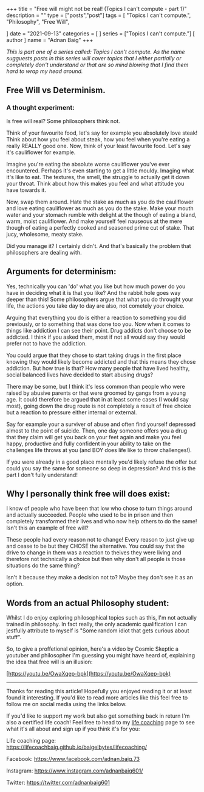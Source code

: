 +++
title = "Free will might not be real! (Topics I can't compute - part 1)"
description = ""
type = ["posts","post"]
tags = [
    "Topics I can't compute.",
    "Philosophy",
    "Free Will",
    
]
date = "2021-09-13"
categories = [
   ]
series = ["Topics I can't compute."]
[ author ]
  name = "Adnan Baig"
+++

*This is part one of a series called: Topics I can't compute. As the name sugguests posts in this series will cover topics that I either partially or completely don't understand or that are so mind blowing that I find them hard to wrap my head around.*


## Free Will vs Determinism.

### A thought experiment:

Is free will real? Some philosophers think not.

Think of your favourite food, let's say for example you absolutely love steak! Think about how you feel about steak, how you feel when you're eating a really REALLY good one. Now, think of your least favourite food. Let's say it's cauliflower for example.

Imagine you're eating the absolute worse cauliflower you've ever encountered. Perhaps it's even starting to get a little mouldy. Imaging what it's like to eat. The textures, the smell, the struggle to actually get it down your throat. Think about how this makes you feel and what attitude you have towards it.

Now, swap them around. Hate the stake as much as you do the cauliflower and love eating cauliflower as much as you do the stake. Make your mouth water and your stomach rumble with delight at the though of eating a bland, warm, moist cauliflower. And make yourself feel nauseous at the mere though of eating a perfectly cooked and seasoned prime cut of stake. That jucy, wholesome, meaty stake.

Did you manage it? I certainly didn't. And that's basically the problem that philosophers are dealing with.

## Arguments for determinism:

Yes, technically you can 'do' what you like but how much power do you have in deciding what it is that you like? And the rabbit hole goes way deeper than this! Some philosophers argue that what you do throught your life, the actions you take day to day are also, not cometely your choice.

Arguing that everything you do is either a reaction to something you did previously, or to something that was done too you. Now when it comes to things like addiction I can see their point. Drug addicts don't choose to be addicted. I think if you asked them, most if not all would say they would prefer not to have the addiction.

You could argue that they chose to start taking drugs in the first place knowing they would likely become addicted and that this means they chose addiction. But how true is that? How many people that have lived healthy, social balanced lives have decided to start abusing drugs?

There may be some, but I think it's less common than people who were raised by abusive parents or that were groomed by gangs from a young age. It could therefore be argued that in at least some cases (I would say most), going down the drug route is not completely a result of free choice but a reaction to pressure either internal or external.

Say for example your a surviver of abuse and often find yourself depressed almost to the point of suicide. Then, one day someone offers you a drug that they claim will get you back on your feet again and make you feel happy, productive and fully confident in your ability to take on the challenges life throws at you (and BOY does life like to throw challenges!).

If you were already in a good place mentally you'd likely refuse the offer but could you say the same for someone so deep in depression? And this is the part I don't fully understand!

## Why I personally think free will does exist:

I know of people who have been that low who chose to turn things around and actually succeeded. People who used to be in prison and then completely transformed their lives and who now help others to do the same! Isn't this an example of free will?

These people had every reason not to change! Every reason to just give up and cease to be but they CHOSE the alternative. You could say that the drive to change in them was a reaction to theives they were living and therefore not technically a choice but then why don't all people is those situations do the same thing?

Isn't it because they make a decision not to? Maybe they don't see it as an option.

## Words from an actual Philosophy student:

Whilst I do enjoy exploring philosophical topics such as this, I'm not actually trained in philosophy. In fact really, the only academic qualification I can jestfully attribute to myself is "Some random idiot that gets curious about stuff".

So, to give a proffetional opinion, here's a video by Cosmic Skeptic a youtuber and philosopher I'm guessing you might have heard of, explaining the idea that free will is an illusion:

[https://youtu.be/OwaXqep-bpk](https://youtu.be/OwaXqep-bpk)



---

Thanks for reading this article! Hopefully you enjoyed reading it or at least found it interesting. If you'd like to read more articles like this feel free to follow me on social media using the links below.

If you'd like to support my work but also get something back in return I'm also a certified life coach! Feel free to head to my [life coaching](https://lifecoachbaig.github.io/baigelbytes/lifecoaching/) page to see what it's all about and sign up if you think it's for you:

Life coaching page: https://lifecoachbaig.github.io/baigelbytes/lifecoaching/


Facebook: https://www.facebook.com/adnan.baig.73

Instagram: https://www.instagram.com/adnanbaig601/

Twitter: https://twitter.com/adnanbaig601

